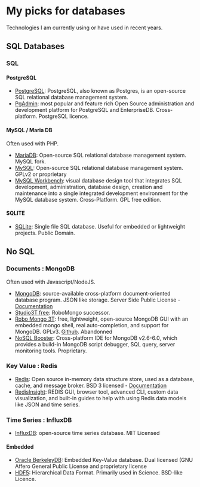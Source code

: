 # My picks for databases

Technologies I am currently using or have used in recent years.
## SQL Databases

### SQL ###
#### PostgreSQL ####
- [PostgreSQL](https://www.postgresql.org/): PostgreSQL, also known as Postgres, is an open-source SQL relational database management system.
- [PgAdmin](https://www.pgadmin.org/): most popular and feature rich Open Source administration and development platform for PostgreSQL and EnterpriseDB. Cross-platform. PostgreSQL licence.

#### MySQL / Maria DB ####

Often used with PHP.

- [MariaDB](https://mariadb.org/): Open-source SQL relational database management system. MySQL fork.
- [MySQL](https://www.mysql.com/): Open-source SQL relational database management system. GPLv2 or proprietary
- [MySQL Workbench](https://www.mysql.com/products/workbench/): visual database design tool that integrates SQL development, administration, database design, creation and maintenance into a single integrated development environment for the MySQL database system. Cross-Platform. GPL free edition.

#### SQLITE ####
- [SQLite](https://www.sqlite.org/index.html): Single file SQL database. Useful for embedded or lightweight projects. Public Domain.

## No SQL ##

### Documents : MongoDB ###

Often used with Javascript/NodeJS.

- [MongoDB](https://www.mongodb.com/): source-available cross-platform document-oriented database program. JSON like storage. Server Side Public License - [Documentation](https://www.mongodb.com/docs/)
- [Studio3T free](https://studio3t.com/free): RoboMongo successor.
- [Robo Mongo 3T](https://robomongo.org/): free, lightweight, open-source MongoDB GUI with an embedded mongo shell, real auto-completion, and support for MongoDB. GPLv3. [Github](https://github.com/Studio3T/robomongo). Abandonned
- [NoSQL Booster](https://nosqlbooster.com/): Cross-platform IDE for MongoDB v2.6-6.0, which provides a build-in MongoDB script debugger, SQL query, server monitoring tools. Proprietary.

### Key Value : Redis ###
- [Redis](https://redis.io/): Open source in-memory data structure store, used as a database, cache, and message broker. BSD 3 licensed - [Documentation](https://redis.io/docs/)
- [RedisInsight](https://redis.com/redis-enterprise/redis-insight/#insight-form): REDIS GUI, browser tool, advanced CLI, custom data visualization, and built-in guides to help with using Redis data models like JSON and time series.

### Time Series : InfluxDB ###
- [InfluxDB](https://www.influxdata.com/): open-source time series database. MIT Licensed

#### Embedded ####
- [Oracle BerkeleyDB](https://www.oracle.com/fr/database/technologies/related/berkeleydb.html): Embedded Key-Value database. Dual licensed (GNU Affero General Public License and proprietary license
- [HDF5](https://www.hdfgroup.org/solutions/hdf5/): Hierarchical Data Format. Primarily used in Science. BSD-like Licence.
